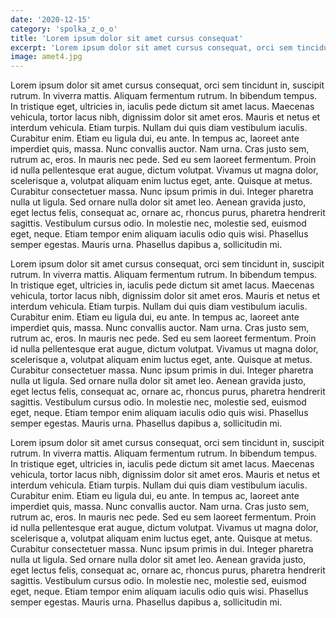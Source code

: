 ```yaml
---
date: '2020-12-15'
category: 'spolka_z_o_o'
title: 'Lorem ipsum dolor sit amet cursus consequat'
excerpt: 'Lorem ipsum dolor sit amet cursus consequat, orci sem tincidunt in, suscipit rutrum. In viverra mattis. Aliquam fermentum rutrum.'
image: amet4.jpg
---
```


Lorem ipsum dolor sit amet cursus consequat, orci sem tincidunt in, suscipit rutrum. In viverra mattis. Aliquam fermentum rutrum. In bibendum tempus. In tristique eget, ultricies in, iaculis pede dictum sit amet lacus. Maecenas vehicula, tortor lacus nibh, dignissim dolor sit amet eros. Mauris et netus et interdum vehicula. Etiam turpis. Nullam dui quis diam vestibulum iaculis. Curabitur enim. Etiam eu ligula dui, eu ante. In tempus ac, laoreet ante imperdiet quis, massa. Nunc convallis auctor. Nam urna. Cras justo sem, rutrum ac, eros. In mauris nec pede. Sed eu sem laoreet fermentum. Proin id nulla pellentesque erat augue, dictum volutpat. Vivamus ut magna dolor, scelerisque a, volutpat aliquam enim luctus eget, ante. Quisque at metus. Curabitur consectetuer massa. Nunc ipsum primis in dui. Integer pharetra nulla ut ligula. Sed ornare nulla dolor sit amet leo. Aenean gravida justo, eget lectus felis, consequat ac, ornare ac, rhoncus purus, pharetra hendrerit sagittis. Vestibulum cursus odio. In molestie nec, molestie sed, euismod eget, neque. Etiam tempor enim aliquam iaculis odio quis wisi. Phasellus semper egestas. Mauris urna. Phasellus dapibus a, sollicitudin mi.

Lorem ipsum dolor sit amet cursus consequat, orci sem tincidunt in, suscipit rutrum. In viverra mattis. Aliquam fermentum rutrum. In bibendum tempus. In tristique eget, ultricies in, iaculis pede dictum sit amet lacus. Maecenas vehicula, tortor lacus nibh, dignissim dolor sit amet eros. Mauris et netus et interdum vehicula. Etiam turpis. Nullam dui quis diam vestibulum iaculis. Curabitur enim. Etiam eu ligula dui, eu ante. In tempus ac, laoreet ante imperdiet quis, massa. Nunc convallis auctor. Nam urna. Cras justo sem, rutrum ac, eros. In mauris nec pede. Sed eu sem laoreet fermentum. Proin id nulla pellentesque erat augue, dictum volutpat. Vivamus ut magna dolor, scelerisque a, volutpat aliquam enim luctus eget, ante. Quisque at metus. Curabitur consectetuer massa. Nunc ipsum primis in dui. Integer pharetra nulla ut ligula. Sed ornare nulla dolor sit amet leo. Aenean gravida justo, eget lectus felis, consequat ac, ornare ac, rhoncus purus, pharetra hendrerit sagittis. Vestibulum cursus odio. In molestie nec, molestie sed, euismod eget, neque. Etiam tempor enim aliquam iaculis odio quis wisi. Phasellus semper egestas. Mauris urna. Phasellus dapibus a, sollicitudin mi.

Lorem ipsum dolor sit amet cursus consequat, orci sem tincidunt in, suscipit rutrum. In viverra mattis. Aliquam fermentum rutrum. In bibendum tempus. In tristique eget, ultricies in, iaculis pede dictum sit amet lacus. Maecenas vehicula, tortor lacus nibh, dignissim dolor sit amet eros. Mauris et netus et interdum vehicula. Etiam turpis. Nullam dui quis diam vestibulum iaculis. Curabitur enim. Etiam eu ligula dui, eu ante. In tempus ac, laoreet ante imperdiet quis, massa. Nunc convallis auctor. Nam urna. Cras justo sem, rutrum ac, eros. In mauris nec pede. Sed eu sem laoreet fermentum. Proin id nulla pellentesque erat augue, dictum volutpat. Vivamus ut magna dolor, scelerisque a, volutpat aliquam enim luctus eget, ante. Quisque at metus. Curabitur consectetuer massa. Nunc ipsum primis in dui. Integer pharetra nulla ut ligula. Sed ornare nulla dolor sit amet leo. Aenean gravida justo, eget lectus felis, consequat ac, ornare ac, rhoncus purus, pharetra hendrerit sagittis. Vestibulum cursus odio. In molestie nec, molestie sed, euismod eget, neque. Etiam tempor enim aliquam iaculis odio quis wisi. Phasellus semper egestas. Mauris urna. Phasellus dapibus a, sollicitudin mi.


